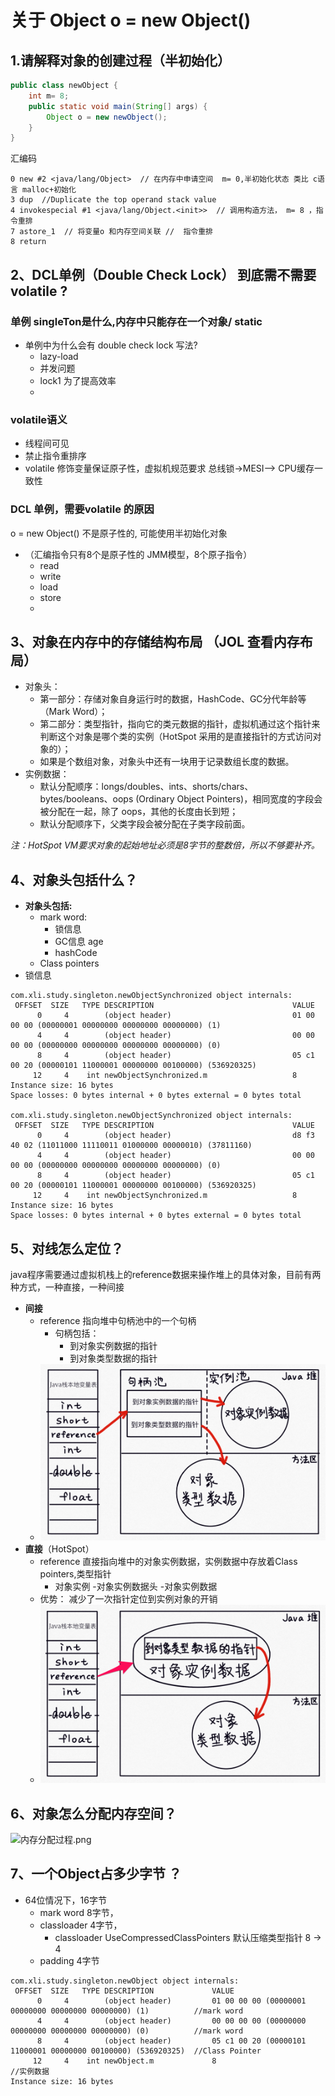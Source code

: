 # 关于 Object o = new Object()

## 1.请解释对象的创建过程（半初始化）
```java
public class newObject {
    int m= 8;
    public static void main(String[] args) {
        Object o = new newObject();
    }
}
```
汇编码
```
0 new #2 <java/lang/Object>  // 在内存中申请空间  m= 0,半初始化状态 类比 c语言 malloc+初始化
3 dup  //Duplicate the top operand stack value
4 invokespecial #1 <java/lang/Object.<init>>  // 调用构造方法， m= 8 ，指令重排
7 astore_1  // 将变量o 和内存空间关联 //  指令重排
8 return
```

## 2、DCL单例（Double Check Lock） 到底需不需要volatile ?

### 单例 singleTon是什么,内存中只能存在一个对象/ static
- 单例中为什么会有 double check lock 写法? 
    - lazy-load 
    - 并发问题
    - lock1 为了提高效率
    - 
### volatile语义
- 线程间可见
- 禁止指令重排序
- volatile 修饰变量保证原子性，虚拟机规范要求 总线锁->MESI—> CPU缓存一致性
### DCL 单例，需要volatile 的原因 
o = new Object() 不是原子性的, 可能使用半初始化对象
- （汇编指令只有8个是原子性的  JMM模型，8个原子指令）
    - read
    - write
    - load
    - store
    - 

## 3、对象在内存中的存储结构布局 （JOL 查看内存布局）
- 对象头：
    - 第一部分：存储对象自身运行时的数据，HashCode、GC分代年龄等（Mark Word）；
    - 第二部分：类型指针，指向它的类元数据的指针，虚拟机通过这个指针来判断这个对象是哪个类的实例（HotSpot 采用的是直接指针的方式访问对象的）；
    - 如果是个数组对象，对象头中还有一块用于记录数组长度的数据。
- 实例数据：
    - 默认分配顺序：longs/doubles、ints、shorts/chars、bytes/booleans、oops (Ordinary Object Pointers)，相同宽度的字段会被分配在一起，除了 oops，其他的长度由长到短；
    - 默认分配顺序下，父类字段会被分配在子类字段前面。
 
*注：HotSpot VM要求对象的起始地址必须是8字节的整数倍，所以不够要补齐。*


## 4、对象头包括什么？
- **对象头包括:**
    - mark word:
        - 锁信息 
        - GC信息 age
        - hashCode
    - Class pointers
- 锁信息
```
com.xli.study.singleton.newObjectSynchronized object internals:
 OFFSET  SIZE   TYPE DESCRIPTION                               VALUE
      0     4        (object header)                           01 00 00 00 (00000001 00000000 00000000 00000000) (1)
      4     4        (object header)                           00 00 00 00 (00000000 00000000 00000000 00000000) (0)
      8     4        (object header)                           05 c1 00 20 (00000101 11000001 00000000 00100000) (536920325)
     12     4    int newObjectSynchronized.m                   8
Instance size: 16 bytes
Space losses: 0 bytes internal + 0 bytes external = 0 bytes total

com.xli.study.singleton.newObjectSynchronized object internals:
 OFFSET  SIZE   TYPE DESCRIPTION                               VALUE
      0     4        (object header)                           d8 f3 40 02 (11011000 11110011 01000000 00000010) (37811160)
      4     4        (object header)                           00 00 00 00 (00000000 00000000 00000000 00000000) (0)
      8     4        (object header)                           05 c1 00 20 (00000101 11000001 00000000 00100000) (536920325)
     12     4    int newObjectSynchronized.m                   8
Instance size: 16 bytes
Space losses: 0 bytes internal + 0 bytes external = 0 bytes total
``` 
## 5、对线怎么定位？
java程序需要通过虚拟机栈上的reference数据来操作堆上的具体对象，目前有两种方式，一种直接，一种间接
- **间接**
    - reference 指向堆中句柄池中的一个句柄
        - 句柄包括：
            - 到对象实例数据的指针
            - 到对象类型数据的指针
    - ![对象的访问定位_句柄访问.png](./对象的访问定位_句柄访问.png)
- **直接**（HotSpot）
    - reference 直接指向堆中的对象实例数据，实例数据中存放着Class pointers,类型指针
        - 对象实例
            -对象实例数据头
            -对象实例数据
    - 优势： 减少了一次指针定位到实例对象的开销
    - ![对象的访问定位_直接指针访问.png](./对象的访问定位_直接指针访问.png)

## 6、对象怎么分配内存空间？
![内存分配过程.png](./内存分配过程.png)

## 7、一个Object占多少字节 ？ 
- 64位情况下，16字节  
    - mark word 8字节，
    - classloader 4字节，
        - classloader  UseCompressedClassPointers 默认压缩类型指针 8 -> 4
    - padding 4字节
```
com.xli.study.singleton.newObject object internals:
 OFFSET  SIZE   TYPE DESCRIPTION             VALUE
      0     4        (object header)         01 00 00 00 (00000001 00000000 00000000 00000000) (1)          //mark word
      4     4        (object header)         00 00 00 00 (00000000 00000000 00000000 00000000) (0)          //mark word
      8     4        (object header)         05 c1 00 20 (00000101 11000001 00000000 00100000) (536920325)  //Class Pointer
     12     4    int newObject.m             8                                                              //实例数据              
Instance size: 16 bytes
```    
